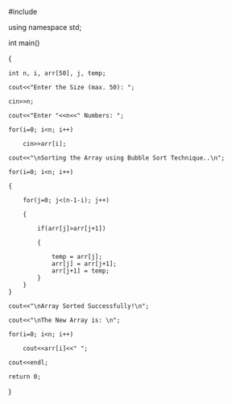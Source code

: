 #include<iostream>

using namespace std;

int main()

{

    int n, i, arr[50], j, temp;
    
    cout<<"Enter the Size (max. 50): ";
    
    cin>>n;
    
    cout<<"Enter "<<n<<" Numbers: ";
    
    for(i=0; i<n; i++)
    
        cin>>arr[i];
    
    cout<<"\nSorting the Array using Bubble Sort Technique..\n";
    
    for(i=0; i<n; i++)
    
    {
    
        for(j=0; j<(n-1-i); j++)
        
        {
        
            if(arr[j]>arr[j+1])
            
            {
            
                temp = arr[j];
                arr[j] = arr[j+1];
                arr[j+1] = temp;
            }
        }
    }
    
    cout<<"\nArray Sorted Successfully!\n";
    
    cout<<"\nThe New Array is: \n";
    
    for(i=0; i<n; i++)
    
        cout<<arr[i]<<" ";
    
    cout<<endl;
    
    return 0;
}
